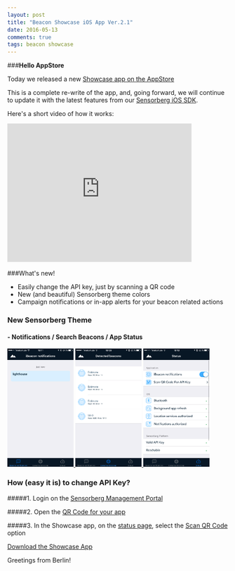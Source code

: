 ```yaml
---
layout: post
title: "Beacon Showcase iOS App Ver.2.1"
date: 2016-05-13
comments: true
tags: beacon showcase
---
```


###**Hello AppStore**

Today we released a new [Showcase app on the AppStore](https://itunes.apple.com/de/app/beacon-showcase/id1115128115?mt=8)

This is a complete re-write of the app, and, going forward, we will continue to update it with the latest features from our [Sensorberg iOS SDK](https://github.com/sensorberg-dev/ios-sdk).

Here's a short video of how it works:

<iframe width="420" height="315" src="https://www.youtube.com/embed/gBkjVnd5lEU" frameborder="0" allowfullscreen></iframe>


###What's new!

- Easily change the API key, just by scanning a QR code
- New (and beautiful) Sensorberg theme colors 
- Campaign notifications or in-app alerts for your beacon related actions

### New Sensorberg Theme

#### - Notifications / Search Beacons / App Status

<a href="/images/showcase-screen-notification.png"> <img src="/images/showcase-screen-notification.png" alt="Fired Notifications Screen" style="width:30%"> <a/>
<a href="/images/showcase-screen-detected-beacons.png"> <img src="/images/showcase-screen-detected-beacons.png" alt="Scanning for beacons" style="width:30%"> <a/>
<a href="/images/showcase-screen-status.png"> <img src="/images/showcase-screen-status.png" alt="Status" style="width:30%"> <a/>

  
### How (easy it is) to change API Key?  

#####1. Login on the [Sensorberg Management Portal](https://manage.sensorberg.com/#/applications)    

#####2. Open the [QR Code for your app](/images/show-APIKey-QRCode.png)  

#####3. In the Showcase app, on the [status page](/images/showcase-select-status-item.png), select the [Scan QR Code](/images/showcase-screen-select-scanner.png) option  

[Download the Showcase App](https://itunes.apple.com/de/app/beacon-showcase/id1115128115?mt=8)

Greetings from Berlin!